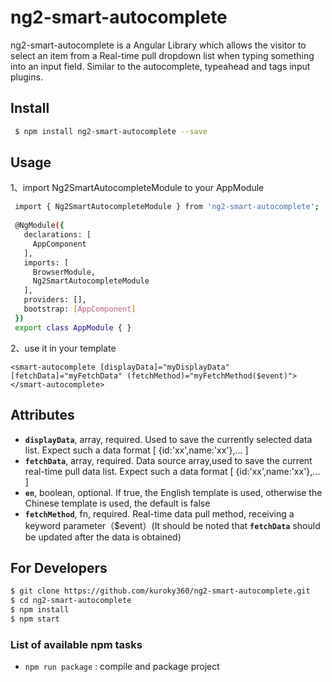 # ng2-smart-autocomplete

 ng2-smart-autocomplete is a Angular Library which allows the visitor to select an item from a Real-time pull dropdown list when typing something into an input field. Similar to the autocomplete, typeahead and tags input plugins.

## Install

```sh
 $ npm install ng2-smart-autocomplete --save
```

## Usage
  
  1、import Ng2SmartAutocompleteModule to your AppModule
  
  ```sh
   import { Ng2SmartAutocompleteModule } from 'ng2-smart-autocomplete';
   
   @NgModule({
     declarations: [
       AppComponent
     ],
     imports: [
       BrowserModule,
       Ng2SmartAutocompleteModule
     ],
     providers: [],
     bootstrap: [AppComponent]
   })
   export class AppModule { }
  ```  
  
  2、use it in your template
  
    <smart-autocomplete [displayData]="myDisplayData" [fetchData]="myFetchData" (fetchMethod)="myFetchMethod($event)"></smart-autocomplete>

## Attributes

 * **`displayData`**, array, required. Used to save the currently selected data list. Expect such a data format  [ {id:'xx',name:'xx'},... ]
 * **`fetchData`**, array, required. Data source array,used to save the current real-time pull data list. Expect such a data format [ {id:'xx',name:'xx'},... ]
 * **`en`**, boolean, optional. If true, the English template is used, otherwise the Chinese template is used, the default is false
 * **`fetchMethod`**, fn, required. Real-time data pull method, receiving a keyword parameter（$event）(It should be noted that **`fetchData`** should be updated after the data is obtained)
                        
## For Developers

  ```sh
  $ git clone https://github.com/kuroky360/ng2-smart-autocomplete.git
  $ cd ng2-smart-autocomplete
  $ npm install
  $ npm start
  ```
### List of available npm tasks

   * `npm run package` : compile and package project

